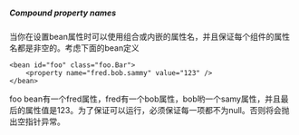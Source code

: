 ##### Compound property names

当你在设置bean属性时可以使用组合或内嵌的属性名，并且保证每个组件的属性名都是非空的。考虑下面的bean定义

```
<bean id="foo" class="foo.Bar">
    <property name="fred.bob.sammy" value="123" />
</bean>
```

foo bean有一个fred属性，fred有一个bob属性，bob哟一个samy属性，并且最后的属性值是123。为了保证可以运行，必须保证每一项都不为null。否则将会抛出空指针异常。